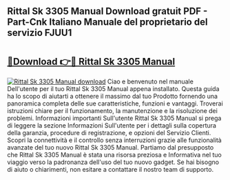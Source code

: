## Rittal Sk 3305 Manual Download gratuit PDF - Part-Cnk Italiano Manuale del proprietario del servizio FJUU1

# <h2><a href="http://dfdckt.blite.top/?on=Rittal+Sk+3305+Manual">🔗Download 👉🔴 Rittal Sk 3305 Manual</a></h2>

[![Rittal Sk 3305 Manual download](https://i.imgur.com/lujVjoI.png)](http://dfdckt.blite.top/?on=Rittal+Sk+3305+Manual)
Ciao e benvenuto nel manuale Dell'utente per il tuo Rittal Sk 3305 Manual appena installato. Questa guida ha lo scopo di aiutarti a ottenere il massimo dal tuo Prodotto fornendo una panoramica completa delle sue caratteristiche, funzioni e vantaggi. Troverai istruzioni chiare per il funzionamento, la manutenzione e la risoluzione dei problemi. Informazioni importanti Sull'utente Rittal Sk 3305 Manual si prega di leggere la sezione Informazioni Sull'utente per i dettagli sulla copertura della garanzia, procedure di registrazione, e opzioni del Servizio Clienti. Scopri la connettività e il controllo senza interruzioni grazie alle funzionalità avanzate del tuo nuovo Rittal Sk 3305 Manual. Partiamo dal presupposto che Rittal Sk 3305 Manual è stata una risorsa preziosa e Informativa nel tuo viaggio verso la padronanza dell'uso del tuo nuovo gadget. Se hai bisogno di aiuto o chiarimenti, non esitare a contattare il nostro team di supporto.
